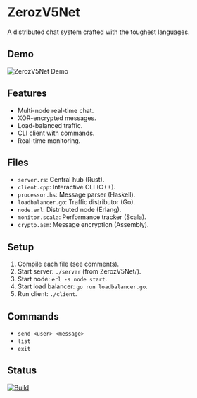 # ZerozV5Net
A distributed chat system crafted with the toughest languages.

## Demo
![ZerozV5Net Demo](https://media.giphy.com/media/YOUR_GIF_ID/giphy.gif)

## Features
- Multi-node real-time chat.
- XOR-encrypted messages.
- Load-balanced traffic.
- CLI client with commands.
- Real-time monitoring.

## Files
- `server.rs`: Central hub (Rust).
- `client.cpp`: Interactive CLI (C++).
- `processor.hs`: Message parser (Haskell).
- `loadbalancer.go`: Traffic distributor (Go).
- `node.erl`: Distributed node (Erlang).
- `monitor.scala`: Performance tracker (Scala).
- `crypto.asm`: Message encryption (Assembly).

## Setup
1. Compile each file (see comments).
2. Start server: `./server` (from ZerozV5Net/).
3. Start node: `erl -s node start`.
4. Start load balancer: `go run loadbalancer.go`.
5. Run client: `./client`.

## Commands
- `send <user> <message>`
- `list`
- `exit`

## Status
[![Build](https://img.shields.io/badge/Build-Passing-brightgreen)](https://github.com/zerozv5/zerozv5)
